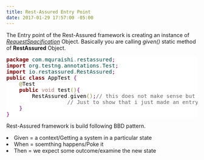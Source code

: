```yaml
---
title: Rest-Assured Entry Point
date: 2017-01-29 17:57:00 -05:00
---
```


The Entry point of the Rest-Assured framework is creating an instance of *<u>RequestSpacification</u>* Object. Basically you are calling *given()* static method of **RestAssured** Object.
<p>
<pre style='color:#000000;background:#ffffff;'><span style='color:#800000; font-weight:bold; '>package</span><span style='color:#004a43; '> com</span><span style='color:#808030; '>.</span><span style='color:#004a43; '>mquraishi</span><span style='color:#808030; '>.</span><span style='color:#004a43; '>restassured</span><span style='color:#800080; '>;</span>
<span style='color:#800000; font-weight:bold; '>import</span><span style='color:#004a43; '> org</span><span style='color:#808030; '>.</span><span style='color:#004a43; '>testng</span><span style='color:#808030; '>.</span><span style='color:#004a43; '>annotations</span><span style='color:#808030; '>.</span><span style='color:#004a43; '>Test</span><span style='color:#800080; '>;</span>
<span style='color:#800000; font-weight:bold; '>import</span><span style='color:#004a43; '> io</span><span style='color:#808030; '>.</span><span style='color:#004a43; '>restassured</span><span style='color:#808030; '>.</span><span style='color:#004a43; '>RestAssured</span><span style='color:#800080; '>;</span>
<span style='color:#800000; font-weight:bold; '>public</span> <span style='color:#800000; font-weight:bold; '>class</span> AppTest <span style='color:#800080; '>{</span>
	<span style='color:#808030; '>@</span>Test
	<span style='color:#800000; font-weight:bold; '>public</span> <span style='color:#bb7977; '>void</span> test<span style='color:#808030; '>(</span><span style='color:#808030; '>)</span><span style='color:#800080; '>{</span>
		RestAssured<span style='color:#808030; '>.</span>given<span style='color:#808030; '>(</span><span style='color:#808030; '>)</span><span style='color:#800080; '>;</span><span style='color:#696969; '>// this does not make sense but </span>
				   <span style='color:#696969; '>// Just to show that i just made an entry point</span>
	<span style='color:#800080; '>}</span>
<span style='color:#800080; '>}</span>
</pre>
</p>
<p> Rest-Assured framework is build following BBD pattern.</p>
<p><li> Given = a context/Getting a system in a particular state</li>
<li>When = soemthing happens/Poke it</li>
<li>Then = we expect some outcome/examine the new state</li>
</p> 
